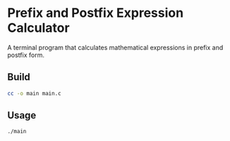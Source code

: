 # Prefix and Postfix Expression Calculator
A terminal program that calculates mathematical expressions in prefix and postfix form.

## Build
```bash
cc -o main main.c
```

## Usage
```bash
./main


